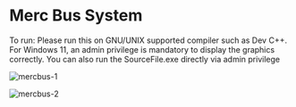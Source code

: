 # Merc Bus System

To run: Please run this on GNU/UNIX supported compiler such as Dev C++. For Windows 11, an admin privilege is mandatory to display the graphics correctly. 
You can also run the SourceFile.exe directly via admin privilege

![mercbus-1](https://github.com/user-attachments/assets/a92244d9-2bb5-4069-9de4-e414c2de3cad)

![mercbus-2](https://github.com/user-attachments/assets/556e5f1f-cd4b-4738-ac6b-a00c63533f66)
